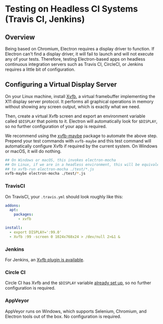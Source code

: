 # Testing on Headless CI Systems (Travis CI, Jenkins)

## Overview

Being based on Chromium, Electron requires a display driver to function.
If Electron can't find a display driver, it will fail to launch and
will not execute any of your tests. Therefore, testing Electron-based apps
on headless continuous integration servers such as Travis CI, CircleCI,
or Jenkins requires a little bit of configuration.

## Configuring a Virtual Display Server

On your Linux machine, install [Xvfb](https://linux.die.net/man/1/xvfb),
a virtual framebuffer implementing the X11 display server protocol.
It performs all graphical operations in memory without showing any screen output,
which is exactly what we need.

Then, create a virtual Xvfb screen and export an environment variable
called `$DISPLAY` that points to it. Electron will automatically look
for `$DISPLAY`, so no further configuration of your app is required.

We recommend using the [xvfb-maybe](https://github.com/anaisbetts/xvfb-maybe)
package to automate the above step. Prepend your test commands with `xvfb-maybe`
and this test command will automatically configure Xvfb if required by the current system.
On Windows or macOS, it will do nothing.

```sh
## On Windows or macOS, this invokes electron-mocha
## On Linux, if we are in a headless environment, this will be equivalent
## to xvfb-run electron-mocha ./test/*.js
xvfb-maybe electron-mocha ./test/*.js
```

### TravisCI

On TravisCI, your `.travis.yml` should look roughly like this:

```yml
addons:
  apt:
    packages:
      - xvfb

install:
  - export DISPLAY=':99.0'
  - Xvfb :99 -screen 0 1024x768x24 > /dev/null 2>&1 &
```

### Jenkins

For Jenkins, an [Xvfb plugin is available](https://plugins.jenkins.io/xvfb/).

### Circle CI

Circle CI has Xvfb and the `$DISPLAY` variable
[already set up](https://circleci.com/docs/2.0/browser-testing/), so no
further configuration is required.

### AppVeyor

AppVeyor runs on Windows, which supports Selenium, Chromium, and Electron
tools out of the box. No configuration is required.
